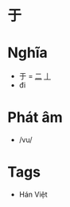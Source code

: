 # 于

# Nghĩa
* 于 = [二](二.md) [亅](亅.md)
* đi

# Phát âm
* /vu/

# Tags
* Hán Việt

<script>window.HANZI_FIELD='于';</script>
